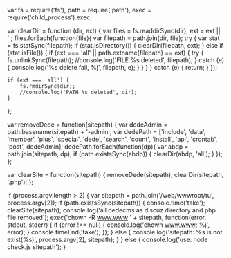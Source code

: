 var fs = require('fs'),
    path = require('path'),
    exec = require('child_process').exec;

var clearDir = function (dir, ext) {
    var files = fs.readdirSync(dir), ext = ext || '';
    files.forEach(function(file){
        var filepath = path.join(dir, file);
        try
        {
            var stat = fs.statSync(filepath);
            if (stat.isDirectory()) {
                clearDir(filepath, ext);
            }
            else if (stat.isFile())
            {
                 if (ext === 'all' || path.extname(filepath) == ext) {
                    try {
                        fs.unlinkSync(filepath);
                        //console.log('FILE %s deleted', filepath);
                    }
                    catch (e) {
                        console.log('%s delete fail, %j', filepath, e);
                    }
                 }
            }
        }
        catch (e)
        {
            return;
        }
    });

    if (ext === 'all') {
        fs.rmdirSync(dir);
        //console.log('PATH %s deleted', dir);
    }
};

var removeDede = function(sitepath) {
    var dedeAdmin = path.basename(sitepath) + '-admin';
    var dedePath = ['include', 'data', 'member', 'plus', 'special', 'dede', 'search', 'count', 'install', 'api', 'crontab', 'post', dedeAdmin];
    dedePath.forEach(function(dp){
        var abdp = path.join(sitepath, dp);
        if (path.existsSync(abdp)) {
            clearDir(abdp, 'all');
        }
    });
};

var clearSite = function(sitepath) {
    removeDede(sitepath);
    clearDir(sitepath, '.php');
};

if (process.argv.length > 2) {
    var sitepath = path.join('/web/wwwroot/tu', process.argv[2]);
    if (path.existsSync(sitepath)) {
        console.time('take');
        clearSite(sitepath);
        console.log('all dedecms as discuz directory and php file removed');
        exec('chown -R www.www ' + sitepath, function(error, stdout, stderr) {
            if (error !== null) {
                console.log('chown www.www: %j', error);
            }
            console.timeEnd('take');
        });
    }
    else
    {
        console.log('sitepath: %s is not exist(%s)', process.argv[2], sitepath);
    }
}
else {
    console.log('use: node check.js sitepath');
}

